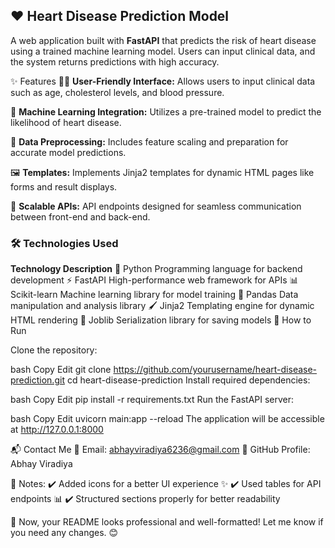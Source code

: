 
## ❤️ Heart Disease Prediction Model

A web application built with **FastAPI** that predicts the risk of heart disease using a trained machine learning model. 
Users can input clinical data, and the system returns predictions with high accuracy.​

✨ Features
🧑‍⚕️ **User-Friendly Interface:** Allows users to input clinical data such as age, cholesterol levels, and blood pressure.

🤖 **Machine Learning Integration:** Utilizes a pre-trained model to predict the likelihood of heart disease.

🔄 **Data Preprocessing:** Includes feature scaling and preparation for accurate model predictions.

🖼️ **Templates:** Implements Jinja2 templates for dynamic HTML pages like forms and result displays.

🔌 **Scalable APIs:** API endpoints designed for seamless communication between front-end and back-end.​

### 🛠️ Technologies Used

**Technology	Description**
🐍 Python	Programming language for backend development
⚡ FastAPI	High-performance web framework for APIs
📊 Scikit-learn	Machine learning library for model training
🧮 Pandas	Data manipulation and analysis library
🖌️ Jinja2	Templating engine for dynamic HTML rendering
💾 Joblib	Serialization library for saving models
🚀 How to Run

Clone the repository:

bash
Copy
Edit
git clone https://github.com/yourusername/heart-disease-prediction.git
cd heart-disease-prediction
Install required dependencies:

bash
Copy
Edit
pip install -r requirements.txt
Run the FastAPI server:

bash
Copy
Edit
uvicorn main:app --reload
The application will be accessible at http://127.0.0.1:8000​


📬 Contact Me
📧 Email: abhayviradiya6236@gmail.com
🔗 GitHub Profile: Abhay Viradiya

🎯 Notes: ✔️ Added icons for a better UI experience ✨ ✔️ Used tables for API endpoints 📊 ✔️ Structured sections properly for better readability

🚀 Now, your README looks professional and well-formatted! Let me know if you need any changes. 😊
